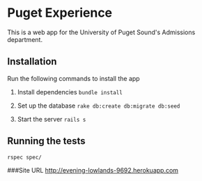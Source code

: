 # Puget Experience
This is a web app for the University of Puget Sound's Admissions department.
## Installation

Run the following commands to install the app

1. Install dependencies
`bundle install`

2. Set up the database
`rake db:create db:migrate db:seed`

3. Start the server
`rails s`

## Running the tests

`rspec spec/`

###Site URL
http://evening-lowlands-9692.herokuapp.com
